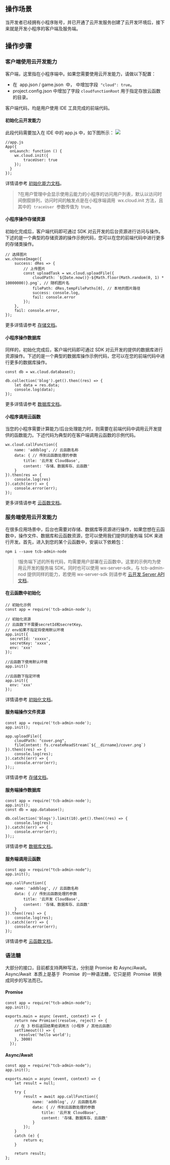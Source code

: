 ## 操作场景

当开发者已经拥有小程序账号，并已开通了云开发服务创建了云开发环境后，接下来就是开发小程序的客户端及服务端。

## 操作步骤

### 客户端使用云开发能力

客户端，这里指在小程序端中。如果您需要使用云开发能力，请做以下配置：

- 在  app.json / game.json  中， 中增加字段  `"cloud": true`。
- project.config.json 中增加了字段 `cloudfunctionRoot` 用于指定存放云函数的目录。

客户端代码，均是用户使用 IDE 工具完成的前端代码。

#### 初始化云开发能力

此段代码需要加入在 IDE 中的 app.js 中，如下图所示：
![](https://main.qcloudimg.com/raw/4cbbc4976c515945b85f8c1489dfb54e.png)

```
//app.js
App({
  onLaunch: function () {
    wx.cloud.init({
        traceUser: true
    });
  }
});
```

详情请参考 [初始化能力文档](https://developers.weixin.qq.com/miniprogram/dev/wxcloud/reference-client-api/init.html)。

> ?在用户管理中会显示使用云能力的小程序的访问用户列表，默认以访问时间倒叙排列，访问时间的触发点是在小程序端调用  wx.cloud.init 方法，且其中的  `traceUser`  参数传值为  true。

#### 小程序操作存储资源

初始化完成后，客户端代码即可通过 SDK 对云开发的后台资源进行访问与操作。下述的是一个典型的存储资源的操作示例代码，您可以在您的前端代码中进行更多的存储类操作。

```
// 选择图片
wx.chooseImage({
    success: dRes => {
        // 上传图片
        const uploadTask = wx.cloud.uploadFile({
            cloudPath: `${Date.now()}-${Math.floor(Math.random(0, 1) * 10000000)}.png`, // 随机图片名
            filePath: dRes.tempFilePaths[0], // 本地的图片路径
            success: console.log,
            fail: console.error
        });
    },
    fail: console.error,
});
```

更多详情请参考 [存储文档](https://developers.weixin.qq.com/miniprogram/dev/wxcloud/reference-client-api/storage/)。

#### 小程序操作数据库

同样的，初始化完成后，客户端代码即可通过 SDK 对云开发的提供的数据库进行资源操作。下述的是一个典型的数据库操作示例代码，您可以在您的前端代码中进行更多的数据库操作。

```
const db = wx.cloud.database();

db.collection('blog').get().then((res) => {
    let data = res.data;
    console.log(data);
});
```

更多详情请参考 [数据库文档](https://developers.weixin.qq.com/miniprogram/dev/wxcloud/reference-client-api/database/)。

#### 小程序调用云函数

当您的小程序需要计算能力/后台处理能力时，则需要在前端代码中调用云开发提供的函数能力。下述代码为典型的在客户端调用云函数的示例代码。

```
wx.cloud.callFunction({
    name: 'addblog', // 云函数名称
    data: { // 传到云函数处理的参数
        title: '云开发 CloudBase',
        content: '存储、数据库存、云函数'
    }
}).then(res => {
    console.log(res)
}).catch((err) => {
    console.error(err);
});
```

更多详情请参考 [云函数文档](https://developers.weixin.qq.com/miniprogram/dev/wxcloud/reference-client-api/functions/)。

### 服务端使用云开发能力

在很多应用场景中，后台也需要对存储、数据库等资源进行操作，如果您想在云函数中，操作文件、数据库和云函数资源，您可以使用我们提供的服务端 SDK 来进行开发。首先，进入到您的某个云函数中，安装以下依赖包：

```
npm i --save tcb-admin-node
```

> !服务端下述的所有代码，均需要用户部署在云函数中。这里的示例均为使用云开发的服务端 SDK。同时也可以使用 wx-server-sdk，与 tcb-admin-nod 提供同样的能力，若使用 wx-server-sdk 则请参考 [云开发 Server API 文档](https://developers.weixin.qq.com/miniprogram/dev/wxcloud/reference-server-api/)。

#### 在云函数中初始化

```
// 初始化示例
const app = require('tcb-admin-node');

// 初始化资源
// 云函数下不需要secretId和secretKey。
// env如果不指定将使用默认环境
app.init({
  secretId: 'xxxxx',
  secretKey: 'xxxx',
  env: 'xxx'
});

//云函数下使用默认环境
app.init()

//云函数下指定环境
app.init({
  env: 'xxx'
});
```

详情请参考 [初始化文档](https://cloud.tencent.com/document/product/876/19391)。

#### 服务端操作文件资源

```
const app = require('tcb-admin-node');
app.init();

app.uploadFile({
    cloudPath: "cover.png",
    fileContent: fs.createReadStream(`${__dirname}/cover.png`)
}).then((res) => {
    console.log(res);
}).catch((err) => {
    console.error(err);
});;
```

详情请参考 [存储文档](https://cloud.tencent.com/document/product/876/18442)。

#### 服务端操作数据库

```
const app = require('tcb-admin-node');
app.init();
const db = app.database();

db.collection('blogs').limit(10).get().then((res) => {
    console.log(res);
}).catch((err) => {
    console.error(err);
});;
```

详情请参考 [数据库文档](https://cloud.tencent.com/document/product/876/18441)。

#### 服务端调用云函数

```
const app = require("tcb-admin-node");
app.init();

app.callFunction({
    name: 'addblog', // 云函数名称
    data: { // 传到云函数处理的参数
        title: '云开发 CloudBase',
        content: '存储、数据库存、云函数'
    }
}).then((res) => {
    console.log(res);
}).catch((err) => {
    console.error(err);
});
```

详情请参考 [云函数文档](https://cloud.tencent.com/document/product/876/18440)。

### 语法糖

大部分的接口，目前都支持两种写法，分别是 Promise 和 Async/Await。Async/Await  本质上是基于  Promise  的一种语法糖，它只是把  Promise  转换成同步的写法而已。

#### Promise

```
const app = require("tcb-admin-node");
app.init();

exports.main = async (event, context) => {
    return new Promise((resolve, reject) => {
    // 在 3 秒后返回结果给调用方（小程序 / 其他云函数）
    setTimeout(() => {
      resolve('hello world');
    }, 3000)
  });
```

#### Async/Await

```
const app = require("tcb-admin-node");
app.init();

exports.main = async (event, context) => {
    let result = null;

    try {
        result = await app.callFunction({
            name: 'addblog', // 云函数名称
            data: { // 传到云函数处理的参数
                title: '云开发 CloudBase',
                content: '存储、数据库存、云函数'
            }
        });
    }
    catch (e) {
        return e;
    }

    return result;
};
```
